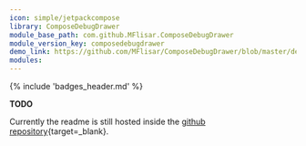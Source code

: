 ```yaml
---
icon: simple/jetpackcompose
library: ComposeDebugDrawer
module_base_path: com.github.MFlisar.ComposeDebugDrawer
module_version_key: composedebugdrawer
demo_link: https://github.com/MFlisar/ComposeDebugDrawer/blob/master/demo/src/main/java/com/michaelflisar/composedebugdrawer/demo
modules:
---
```


{% include 'badges_header.md' %}

**TODO**

Currently the readme is still hosted inside the [github repository](https://github.com/MFlisar/ComposeDebugDrawer){target=_blank}.
